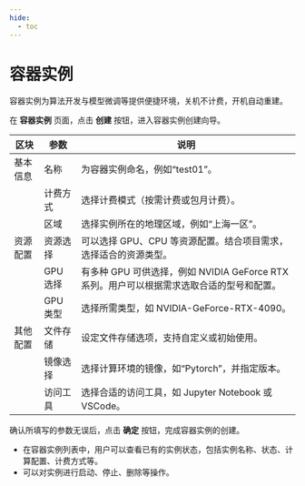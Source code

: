 ```yaml
---
hide:
  - toc
---
```


# 容器实例

容器实例为算法开发与模型微调等提供便捷环境，关机不计费，开机自动重建。

在 **容器实例** 页面，点击 **创建** 按钮，进入容器实例创建向导。

| 区块 | 参数 | 说明 |
|-----|-----|------|
| 基本信息 | 名称 | 为容器实例命名，例如“test01”。 |
| | 计费方式 | 选择计费模式（按需计费或包月计费）。 |
| | 区域 | 选择实例所在的地理区域，例如“上海一区”。 |
| 资源配置 | 资源选择 | 可以选择 GPU、CPU 等资源配置。结合项目需求，选择适合的资源类型。 |
| | GPU 选择 | 有多种 GPU 可供选择，例如 NVIDIA GeForce RTX 系列。用户可以根据需求选取合适的型号和配置。 |
| | GPU 类型 | 选择所需类型，如 NVIDIA-GeForce-RTX-4090。 |
| 其他配置 | 文件存储 | 设定文件存储选项，支持自定义或初始使用。 |
| | 镜像选择 | 选择计算环境的镜像，如“Pytorch”，并指定版本。 |
| | 访问工具 | 选择合适的访问工具，如 Jupyter Notebook 或 VSCode。 |

确认所填写的参数无误后，点击 **确定** 按钮，完成容器实例的创建。

- 在容器实例列表中，用户可以查看已有的实例状态，包括实例名称、状态、计算配置、计费方式等。
- 可以对实例进行启动、停止、删除等操作。
